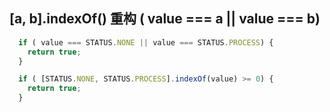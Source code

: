 ## [a, b].indexOf() 重构 ( value === a || value === b)

```javascript
  if ( value === STATUS.NONE || value === STATUS.PROCESS) {
    return true;
  }
```

```javascript
  if ( [STATUS.NONE, STATUS.PROCESS].indexOf(value) >= 0) {
    return true;
  }
```
